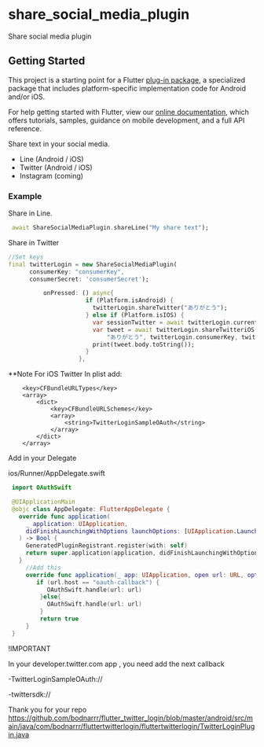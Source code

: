 # share_social_media_plugin

Share social media plugin 

## Getting Started

This project is a starting point for a Flutter
[plug-in package](https://flutter.dev/developing-packages/),
a specialized package that includes platform-specific implementation code for
Android and/or iOS.

For help getting started with Flutter, view our 
[online documentation](https://flutter.dev/docs), which offers tutorials, 
samples, guidance on mobile development, and a full API reference.


Share text in your social media.

  - Line (Android / iOS)
  - Twitter (Android / iOS)
  - Instagram (coming)

### Example

Share in Line.

```dart
 await ShareSocialMediaPlugin.shareLine("My share text");
```

Share in Twitter
```dart
//Set keys
final twitterLogin = new ShareSocialMediaPlugin(
      consumerKey: "consumerKey",
      consumerSecret: 'consumerSecret');

          onPressed: () async{
                      if (Platform.isAndroid) {
                        twitterLogin.shareTwitter("ありがとう");
                      } else if (Platform.isIOS) {
                        var sessionTwitter = await twitterLogin.currentSessionIOS();
                        var tweet = await twitterLogin.shareTwitteriOS(sessionTwitter["outhToken"], sessionTwitter["oauthTokenSecret"],
                            "ありがとう", twitterLogin.consumerKey, twitterLogin.consumerSecret);
                        print(tweet.body.toString());
                      }
                    },
```
**Note For iOS Twitter
In plist
add:
```
	<key>CFBundleURLTypes</key>
	<array>
		<dict>
			<key>CFBundleURLSchemes</key>
			<array>
				<string>TwitterLoginSampleOAuth</string>
			</array>
		</dict>
	</array>

```
Add in your Delegate

ios/Runner/AppDelegate.swift

```swift
 import OAuthSwift

 @UIApplicationMain
 @objc class AppDelegate: FlutterAppDelegate {
   override func application(
     _ application: UIApplication,
     didFinishLaunchingWithOptions launchOptions: [UIApplication.LaunchOptionsKey: Any]?
   ) -> Bool {
     GeneratedPluginRegistrant.register(with: self)
     return super.application(application, didFinishLaunchingWithOptions: launchOptions)
   }
     //Add this
     override func application(_ app: UIApplication, open url: URL, options: [UIApplication.OpenURLOptionsKey : Any] = [:]) -> Bool {
        if (url.host == "oauth-callback") {
           OAuthSwift.handle(url: url)
         }else{
           OAuthSwift.handle(url: url)
         }
         return true
     }
 }

```


!IMPORTANT

In your developer.twitter.com app , you need add the next callback

-TwitterLoginSampleOAuth://

-twittersdk://



Thank you for your repo
https://github.com/bodnarrr/flutter_twitter_login/blob/master/android/src/main/java/com/bodnarrr/fluttertwitterlogin/fluttertwitterlogin/TwitterLoginPlugin.java